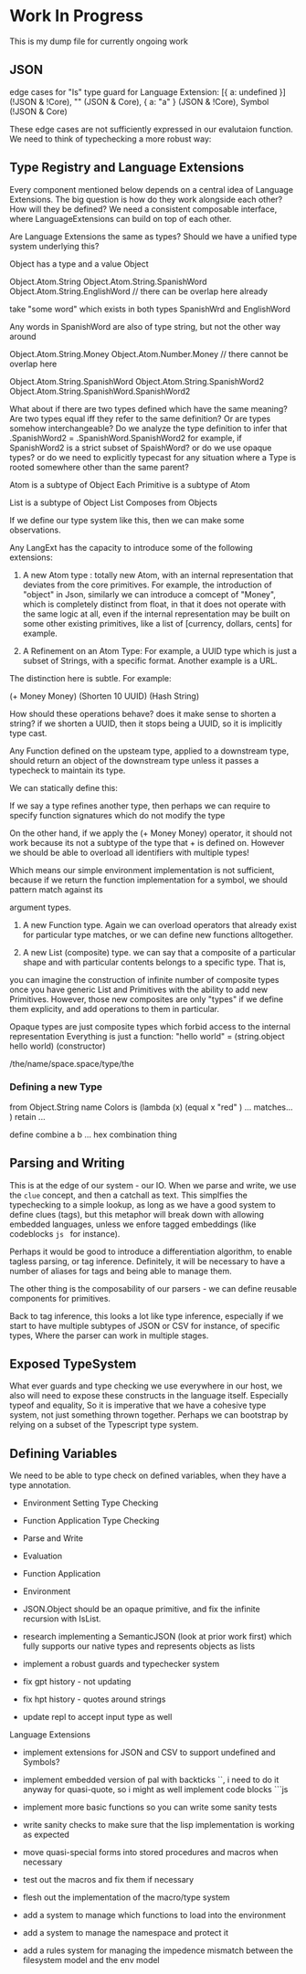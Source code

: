 # Work In Progress

This is my dump file for currently ongoing work

## JSON

edge cases for "Is" type guard for Language Extension: [{ a: undefined }] (!JSON & !Core), "" (JSON & Core), { a: "a" } (JSON & !Core), Symbol (!JSON & Core)

These edge cases are not sufficiently expressed in our evalutaion function. We need to think of typechecking a more robust way:

## Type Registry and Language Extensions

Every component mentioned below depends on a central idea of Language Extensions. The big question is how do they work alongside each other?
How will they be defined? We need a consistent composable interface, where LanguageExtensions can build on top of each other.

Are Language Extensions the same as types? Should we have a unified type system underlying this?

Object has a type and a value
Object

Object.Atom.String
Object.Atom.String.SpanishWord
Object.Atom.String.EnglishWord
// there can be overlap here already

take "some word" which exists in both types SpanishWrd and EnglishWord

Any words in SpanishWord are also of type string, but not the other way around

Object.Atom.String.Money
Object.Atom.Number.Money
// there cannot be overlap here

Object.Atom.String.SpanishWord
Object.Atom.String.SpanishWord2
Object.Atom.String.SpanishWord.SpanishWord2

What about if there are two types defined which have the same meaning? Are two types equal iff they refer to the same definition?
Or are types somehow interchangeable? Do we analyze the type definition to infer that .SpanishWord2 = .SpanishWord.SpanishWord2 for example,
if SpanishWord2 is a strict subset of SpaishWord? or do we use opaque types? or do we need to explicitly typecast for any situation where a Type
is rooted somewhere other than the same parent?

Atom is a subtype of Object
Each Primitive is a subtype of Atom

List is a subtype of Object
List Composes from Objects

If we define our type system like this, then we can make some observations.

Any LangExt has the capacity to introduce some of the following extensions:

1. A new Atom type : totally new Atom, with an internal representation that deviates from the core primitives. For example, the introduction of "object" in Json, similarly we
   can introduce a comcept of "Money", which is completely distinct from float, in that it does not operate with the same logic at all, even if the internal representation may be
   built on some other existing primitives, like a list of [currency, dollars, cents] for example.

2. A Refinement on an Atom Type: For example, a UUID type which is just a subset of Strings, with a specific format. Another example is a URL.

The distinction here is subtle. For example:

(+ Money Money)
(Shorten 10 UUID)
(Hash String)

How should these operations behave? does it make sense to shorten a string? if we shorten a UUID, then it stops being a UUID, so it is implicitly type cast.

Any Function defined on the upsteam type, applied to a downstream type, should return an object of the downstream type unless it passes a typecheck to maintain its type.

We can statically define this:

If we say a type refines another type, then perhaps we can require to specify function signatures which do not modify the type

On the other hand, if we apply the (+ Money Money) operator, it should not work because its not a subtype of the type that + is defined on. However we should be able to overload
all identifiers with multiple types!

Which means our simple environment implementation is not sufficient, because if we return the function implementation for a symbol, we should pattern match against its

argument types.

1. A new Function type. Again we can overload operators that already exist for particular type matches, or we can define new functions alltogether.

2. A new List (composite) type. we can say that a composite of a particular shape and with particular contents belongs to a specific type. That is,

you can imagine the construction of infinite number of composite types once you have generic List and Primitives with the ability to add new Primitives. However,
those new composites are only "types" if we define them explicity, and add operations to them in particular.

Opaque types are just composite types which forbid access to the internal representation
Everything is just a function: "hello world" = (string.object hello world) (constructor)

/the/name/space.space/type/the

### Defining a new Type

from Object.String
name Colors
is (lambda (x) (equal x "red" ) ... matches... )
retain ...

define combine a b ... hex combination thing

## Parsing and Writing

This is at the edge of our system - our IO. When we parse and write, we use the `clue` concept, and then a catchall as text.
This simplfies the typechecking to a simple lookup, as long as we have a good system to define clues (tags), but this metaphor will break down
with allowing embedded languages, unless we enfore tagged embeddings (like codeblocks `js ` for instance).

Perhaps it would be good to introduce a differentiation algorithm, to enable tagless parsing, or tag inference.
Definitely, it will be necessary to have a number of aliases for tags and being able to manage them.

The other thing is the composability of our parsers - we can define reusable components for primitives.

Back to tag inference, this looks a lot like type inference, especially if we start to have multiple subtypes of JSON or CSV for instance,
of specific types, Where the parser can work in multiple stages.

## Exposed TypeSystem

What ever guards and type checking we use everywhere in our host, we also will need to expose these constructs in the language itself.
Especially typeof and equality, So it is imperative that we have a cohesive type system, not just something thrown together. Perhaps we
can bootstrap by relying on a subset of the Typescript type system.

## Defining Variables

We need to be able to type check on defined variables, when they have a type annotation.

- Environment Setting Type Checking
- Function Application Type Checking

- Parse and Write
- Evaluation
- Function Application
- Environment

- JSON.Object should be an opaque primitive, and fix the infinite recursion with IsList.
- research implementing a SemanticJSON (look at prior work first) which fully supports our native types and represents objects as lists

- implement a robust guards and typechecker system
- fix gpt history - not updating
- fix hpt history - quotes around strings

- update repl to accept input type as well

Language Extensions

- implement extensions for JSON and CSV to support undefined and Symbols?
- implement embedded version of pal with backticks ``, i need to do it anyway for quasi-quote, so i might as well implement code blocks ```js

- implement more basic functions so you can write some sanity tests
- write sanity checks to make sure that the lisp implementation is working as expected

- move quasi-special forms into stored procedures and macros when necessary
- test out the macros and fix them if necessary

- flesh out the implementation of the macro/type system

- add a system to manage which functions to load into the environment
- add a system to manage the namespace and protect it
- add a rules system for managing the impedence mismatch between the filesystem model and the env model
